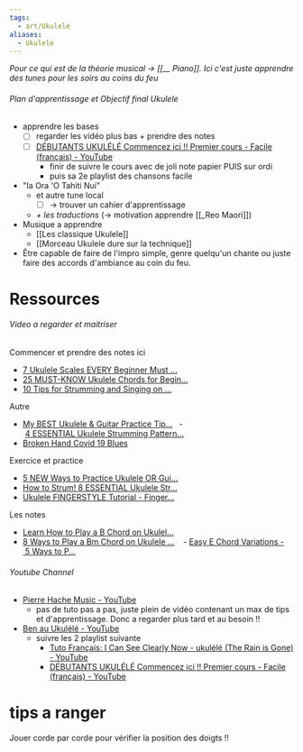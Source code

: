 ```yaml
---
tags:
  - art/Ukulele
aliases:
  - Ukulele
---
```

*Pour ce qui est de la théorie musical -> [[__ Piano]]. Ici c'est juste apprendre des tunes pour les soirs au coins du feu*

###### Plan d'apprentissage et Objectif final Ukulele
- apprendre les bases
	- [ ] regarder les vidéo plus bas + prendre des notes
	- [ ] [DÉBUTANTS UKULÉLÉ Commencez ici !! Premier cours - Facile (français) - YouTube](https://www.youtube.com/watch?v=98dizc1ZNFw&list=PLqwCyvjNFQ-D3agilXc3okycllb4D-MlQ)
		- finir de suivre le cours avec de joli note papier PUIS sur ordi
		- puis sa 2e playlist des chansons facile
- "Ia Ora 'O Tahiti Nui"
	- et autre tune local
		- [ ] -> trouver un cahier d'apprentissage
	- *+ les traductions* (-> motivation apprendre [[_Reo Maori]])
- Musique a apprendre
	- [[Les classique Ukulele]]
	- [[Morceau Ukulele dure sur la technique]]
- Être capable de faire de l'impro simple, genre quelqu'un chante ou juste faire des accords d'ambiance au coin du feu. 

# Ressources

###### Video a regarder et maitriser
Commencer et prendre des notes ici
- [7 Ukulele Scales EVERY Beginner Must ...](https://www.youtube.com/watch?v=bMdvtTNcDH4&t=0s) 
- [25 MUST-KNOW Ukulele Chords for Begin...](https://www.youtube.com/watch?v=qhQXTskXNOQ&t=0s) 
- [10 Tips for Strumming and Singing on ...](https://www.youtube.com/watch?v=g8aSvqDQxvY&t=0s)   

Autre
- [My BEST Ukulele & Guitar Practice Tip...](https://www.youtube.com/watch?v=k59G6xxr01c&t=0s)   
- [4 ESSENTIAL Ukulele Strumming Pattern...](https://www.youtube.com/watch?v=YN0uC5L8qbw&t=0s) 
- [Broken Hand Covid 19 Blues](https://www.youtube.com/watch?v=NMUYjUqxgoQ&t=0s)

Exercice et practice
- [5 NEW Ways to Practice Ukulele OR Gui...](https://www.youtube.com/watch?v=w1qBFLtU9GM&t=0s)
- [How to Strum! 8 ESSENTIAL Ukulele Str...](https://www.youtube.com/watch?v=lHB9nL4zObM&t=0s)   
- [Ukulele FINGERSTYLE Tutorial - Finger...](https://www.youtube.com/watch?v=TbKrDtJHL6I&t=0s)  


Les notes
- [Learn How to Play a B Chord on Ukulel...](https://www.youtube.com/watch?v=hgMOJmc35sM&t=0s)   
- [8 Ways to Play a Bm Chord on Ukulele ...](https://www.youtube.com/watch?v=xKjkTzZ8WBM&t=0s)  
 - [Easy E Chord Variations - 5 Ways to P...](https://www.youtube.com/watch?v=ofVBUpYJw_Q&t=0s)


###### Youtube Channel
- [Pierre Hache Music - YouTube](https://www.youtube.com/@PierreHacheMusic)
	- pas de tuto pas a pas, juste plein de vidéo contenant un max de tips et d'apprentissage. Donc a regarder plus tard et au besoin !!
- [Ben au Ukulélé - YouTube](https://www.youtube.com/c/BenauUkul%C3%A9l%C3%A9)
	- suivre les 2 playlist suivante
		- [Tuto Français: I Can See Clearly Now - ukulélé (The Rain is Gone) - YouTube](https://www.youtube.com/watch?v=bRX2nzHEl10&list=PLqwCyvjNFQ-CnKB0GhJoeWEHcMvogpeip)
		- [DÉBUTANTS UKULÉLÉ Commencez ici !! Premier cours - Facile (français) - YouTube](https://www.youtube.com/watch?v=98dizc1ZNFw&list=PLqwCyvjNFQ-D3agilXc3okycllb4D-MlQ)

# tips a ranger
Jouer corde par corde pour vérifier la position des doigts !! 
